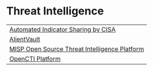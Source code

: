 # Threat Intelligence

<table>
  <tbody>
    <tr>
      <td>
        <a href="https://www.cisa.gov/cybersecurity-training-exercises">Automated Indicator Sharing by CISA</a>
      </td>
    </tr>
    <tr>
      <td>
        <a href="https://otx.alienvault.com/">AlientVault</a>
      </td>      
    </tr>
    <tr>
      <td>
        <a href="https://www.misp-project.org/">MISP Open Source Threat Intelligence Platform</a>
      </td>
    </tr>
    <tr>
      <td>
        <a href="https://github.com/OpenCTI-Platform/opencti">OpenCTI Platform</a>
      </td>
    </tr>
  </tbody>
</table>


